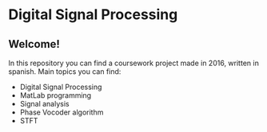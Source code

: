 # Digital Signal Processing
## Welcome!
In this repository you can find a coursework project made in 2016, written in spanish. Main topics you can find:

- Digital Signal Processing
- MatLab programming
- Signal analysis
- Phase Vocoder algorithm
- STFT
